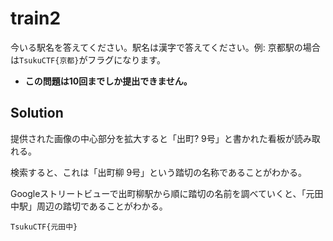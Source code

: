 # train2
今いる駅名を答えてください。駅名は漢字で答えてください。例: 京都駅の場合は`TsukuCTF{京都}`がフラグになります。

- **この問題は10回までしか提出できません。**

## Solution
提供された画像の中心部分を拡大すると「出町? 9号」と書かれた看板が読み取れる。

検索すると、これは「出町柳 9号」という踏切の名称であることがわかる。

Googleストリートビューで出町柳駅から順に踏切の名前を調べていくと、「元田中駅」周辺の踏切であることがわかる。

`TsukuCTF{元田中}`